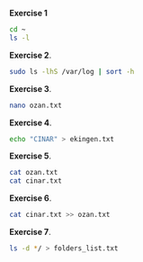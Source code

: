 **Exercise 1**
```bash
cd ~         
ls -l
```
**Exercise 2**.
```bash
sudo ls -lhS /var/log | sort -h
```
**Exercise 3**.
```bash
nano ozan.txt
```
**Exercise 4**.
```bash
echo "CINAR" > ekingen.txt
```
**Exercise 5**.
```bash
cat ozan.txt     
cat cinar.txt  
```
**Exercise 6**.
```bash
cat cinar.txt >> ozan.txt
```
**Exercise 7**.
```bash
ls -d */ > folders_list.txt
```


